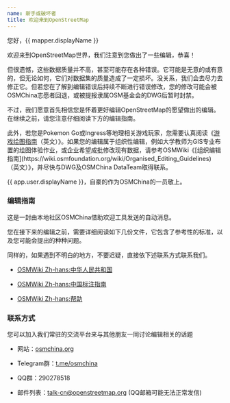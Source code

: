 ```yaml
---
name: 新手或破坏者
title: 欢迎来到OpenStreetMap
---
```


您好，{{ mapper.displayName }}

欢迎来到OpenStreetMap世界，我们注意到您做出了一些编辑，恭喜！

但很遗憾，这些数据质量并不高，甚至可能存在各种错误。它可能是无意的或有意的，但无论如何，它们对数据集的质量造成了一定损坏。没关系，我们会去尽力去修正它。但若您在了解到编辑错误后持续不断进行错误修改，您的修改可能会被OSMChina志愿者回退，或被提报隶属OSM基金会的DWG后暂时封禁。

不过，我们愿意首先相信您是怀着更好编辑OpenStreetMap的愿望做出的编辑。在继续之前，请您注意仔细阅读下方的编辑指南。

此外，若您是Pokemon Go或Ingress等地理相关游戏玩家，您需要认真阅读《[游戏绘图指南](https://wiki.openstreetmap.org/wiki/Tips_for_new_(Pokemon_Go)_mappers)（英文）》。如果您的编辑属于组织性编辑，例如大学教师为GIS专业布置的绘图体验作业，或企业希望成批修改现有数据，请参考OSMWiki《[组织编辑指南](https://wiki.osmfoundation.org/wiki/Organised_Editing_Guidelines)（英文）》，并尽快与DWG及OSMChina DataTeam取得联系。

{{ app.user.displayName }}，自豪的作为OSMChina的一员敬上。

### 编辑指南

这是一封由本地社区OSMChina借助欢迎工具发送的自动消息。

您在接下来的编辑之前，需要详细阅读如下几份文件，它包含了参考性的标准，以及您可能会提出的种种问题。

同样的，如果遇到不明白的地方，不要迟疑，直接依下述联系方式联系我们。

* [OSMWiki Zh-hans:中华人民共和国](https://wiki.openstreetmap.org/wiki/Zh-hans:%E4%B8%AD%E5%8D%8E%E4%BA%BA%E6%B0%91%E5%85%B1%E5%92%8C%E5%9B%BD)

* [OSMWiki Zh-hans:中国标注指南](https://wiki.openstreetmap.org/wiki/Zh-hans:%E4%B8%AD%E5%9B%BD%E6%A0%87%E6%B3%A8%E6%8C%87%E5%8D%97)

* [OSMWiki Zh-hans:帮助](https://wiki.openstreetmap.org/wiki/Zh-hans:%E5%B8%AE%E5%8A%A9)

### 联系方式

您可以加入我们常驻的交流平台来与其他朋友一同讨论编辑相关的话题

* 网站：[osmchina.org](https://osmchina.org)

* Telegram群：[t.me/osmchina](https://t.me/osmchina)

* QQ群：290278518

* 邮件列表：[talk-cn@openstreetmap.org](mailto:talk-cn@openstreetmap.org) (QQ邮箱可能无法正常发信)
